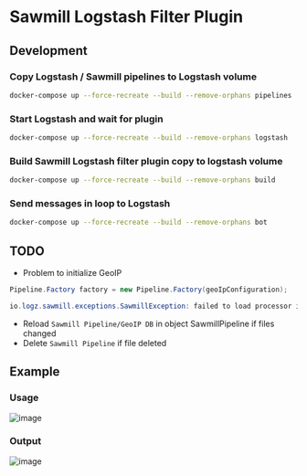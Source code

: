# Sawmill Logstash Filter Plugin

## Development

### Copy Logstash / Sawmill pipelines to Logstash volume

```bash
docker-compose up --force-recreate --build --remove-orphans pipelines
```

### Start Logstash and wait for plugin

```bash
docker-compose up --force-recreate --build --remove-orphans logstash
```

### Build Sawmill Logstash filter plugin copy to logstash volume

```bash
docker-compose up --force-recreate --build --remove-orphans build
```

### Send messages in loop to Logstash

```bash
docker-compose up --force-recreate --build --remove-orphans bot
```

## TODO

- Problem to initialize GeoIP

```java
Pipeline.Factory factory = new Pipeline.Factory(geoIpConfiguration);
```

```java
io.logz.sawmill.exceptions.SawmillException: failed to load processor io.logz.sawmill.processors.GeoIpProcessor
```

- Reload `Sawmill Pipeline/GeoIP DB` in object SawmillPipeline if files changed
- Delete `Sawmill Pipeline` if file deleted

## Example

### Usage
![image](https://user-images.githubusercontent.com/9096064/163799186-c75e1feb-df8b-4cb4-b392-7f96885c9103.png)

### Output
![image](https://user-images.githubusercontent.com/9096064/163799127-5a2a26f4-66cc-4017-90d7-bf78a395eb0b.png)
